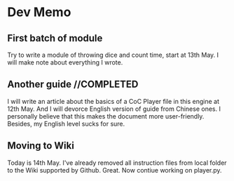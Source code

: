 # Dev Memo
## First batch of module
Try to write a module of throwing dice and count time, start at 13th May. I will make note about everything I wrote.
## Another guide //COMPLETED
I will write an article about the basics of a CoC Player file in this engine at 12th May.
And I will devorce English version of guide from Chinese ones. I personally believe that this makes the document more user-friendly. Besides, my English level sucks for sure.  
## Moving to Wiki
Today is 14th May. I've already removed all instruction files from local folder to the Wiki supported by Github. Great. Now contiue working on player.py.